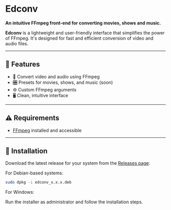 # Edconv

**An intuitive FFmpeg front-end for converting movies, shows and music.**

**Edconv** is a lightweight and user-friendly interface that simplifies the power of FFmpeg. It's designed for fast and efficient conversion of video and audio files.

---

## 🚀 Features

- 🎥 Convert video and audio using FFmpeg
- 🎛️ Presets for movies, shows, and music (soon)
- ⚙️ Custom FFmpeg arguments
- 🖥️ Clean, intuitive interface

---

## ⚠️ Requirements

- [FFmpeg](https://ffmpeg.org/download.html) installed and accessible

---

## 🔧 Installation

Download the latest release for your system from the [Releases page](https://github.com/seu-usuario/edconv/releases):

For Debian-based systems:  
```bash
sudo dpkg -i edconv_x.x.x.deb
```

For Windows:  

Run the installer as administrator and follow the installation steps.
